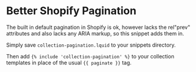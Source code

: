 # Better Shopify Pagination

The built in default pagination in Shopify is ok, however lacks the rel"prev" attributes and also lacks any ARIA markup, so this snippet adds them in.

Simply save `collection-pagination.lquid` to your snippets directory.

Then add `{% include 'collection-pagination' %}` to your collection templates in place of the usual `{{ paginate }}` tag.
